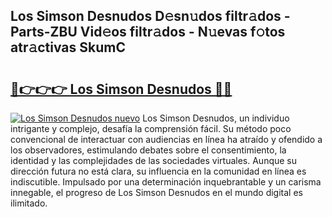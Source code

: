 ## Los Simson Desnudos D𝚎sn𝚞dos filtr𝚊dos - Parts-ZBU Vid𝚎os filtr𝚊dos - N𝚞evas f𝚘tos atr𝚊ctivas SkumC

# <h2><a href="http://mb9d2sn.tromn.icu/?c=Los+Simson+Desnudos">🔗👉👉👉 Los Simson Desnudos 🔗🔗</a></h2>

[![Los Simson Desnudos nuevo](https://i.imgur.com/pEAQMta.gif)](http://mb9d2sn.tromn.icu/?c=Los+Simson+Desnudos)
Los Simson Desnudos, un individuo intrigante y complejo, desafía la comprensión fácil. Su método poco convencional de interactuar con audiencias en línea ha atraído y ofendido a los observadores, estimulando debates sobre el consentimiento, la identidad y las complejidades de las sociedades virtuales. Aunque su dirección futura no está clara, su influencia en la comunidad en línea es indiscutible. Impulsado por una determinación inquebrantable y un carisma innegable, el progreso de Los Simson Desnudos en el mundo digital es ilimitado.
